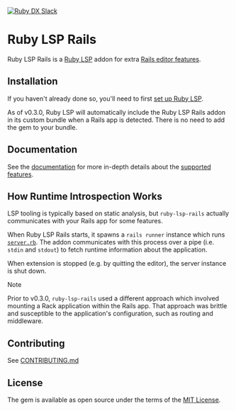 [![Ruby DX Slack](https://img.shields.io/badge/Slack-Ruby%20DX-success?logo=slack)](https://join.slack.com/t/ruby-dx/shared_invite/zt-2c8zjlir6-uUDJl8oIwcen_FS_aA~b6Q)

# Ruby LSP Rails

Ruby LSP Rails is a [Ruby LSP](https://github.com/Shopify/ruby-lsp) addon for extra [Rails editor features](https://shopify.github.io/ruby-lsp-rails/RubyLsp/FEATURES.html).

## Installation

If you haven't already done so, you'll need to first [set up Ruby LSP](https://github.com/Shopify/ruby-lsp#usage).

As of v0.3.0, Ruby LSP will automatically include the Ruby LSP Rails addon in its custom bundle when a Rails app is detected.
There is no need to add the gem to your bundle.

## Documentation

See the [documentation](https://shopify.github.io/ruby-lsp-rails) for more in-depth details about the
[supported features](https://shopify.github.io/ruby-lsp-rails/RubyLsp/FEATURES.html).

## How Runtime Introspection Works

LSP tooling is typically based on static analysis, but `ruby-lsp-rails` actually communicates with your Rails app for
some features.

When Ruby LSP Rails starts, it spawns a `rails runner` instance which runs
[`server.rb`](https://github.com/Shopify/ruby-lsp-rails/blob/main/lib/ruby_lsp/ruby_lsp_rails/server.rb).
The addon communicates with this process over a pipe (i.e. `stdin` and `stdout`) to fetch runtime information about the application.

When extension is stopped (e.g. by quitting the editor), the server instance is shut down.

> [!NOTE]
> Prior to v0.3.0, `ruby-lsp-rails` used a different approach which involved mounting a Rack application within the Rails app.
> That approach was brittle and susceptible to the application's configuration, such as routing and middleware.

## Contributing

See [CONTRIBUTING.md](https://github.com/Shopify/ruby-lsp-rails/blob/main/CONTRIBUTING.md)

## License

The gem is available as open source under the terms of the
[MIT License](https://github.com/Shopify/ruby-lsp-rails/blob/main/LICENSE.txt).
